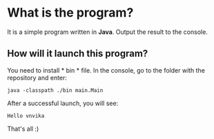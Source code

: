 # What is the program?
It is a simple program written in **Java**. Output the result to the console.
## How will it launch this program?
You need to install * bin * file. In the console, go to the folder with the repository and enter:

`java -classpath ./bin main.Main`

After a successful launch, you will see:

`Hello vnvika`

That's all :)

